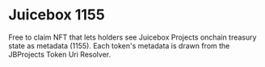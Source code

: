 # Juicebox 1155

Free to claim NFT that lets holders see Juicebox Projects onchain treasury state as metadata (1155). Each token's metadata is drawn from the JBProjects Token Uri Resolver. 